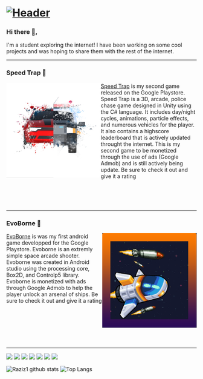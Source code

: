 # [![Header](https://blog.newrelic.com/wp-content/uploads/good-programmer-banner-final.jpg)](https://blog.newrelic.com/wp-content/uploads/good-programmer-banner-final.jpg)
### Hi there 👋, 
<p>I'm a student exploring the internet! I have been working on some cool projects and was hoping to share them with the rest of the internet.</p>

___


### Speed Trap 🚗
<p> 
    <img width="250" height="250" align='Left' src="https://github.com/Raziz1/Raziz1/blob/main/icon/Logo 3.png? raw=true">
</p> 

[Speed Trap](https://play.google.com/store/apps/details?id=com.DefaultCompany.SpeedTrap) is my second game released on the Google Playstore. Speed Trap is a 3D, arcade, police chase game designed in Unity using the C# language. It includes day/night cycles, animations, particle effects, and numerous vehicles for the player. It also contains a highscore leaderboard that is actively updated throught the internet. This is my second game to be monetized through the use of ads (Google Admob) and is still actively being update. Be sure to check it out and give it a rating 
<br />
<br />
<br />
<br />
<br />

___
 


### EvoBorne 🚀
<p> 
  <img width="250" height="250" align='Right' src="https://github.com/Raziz1/Raziz1/blob/main/icon/Icon.png? raw=true">
</p>

[EvoBorne](https://play.google.com/store/apps/details?id=processing.test.spaceship_game) is was my first android game developped for the Google Playstore. Evoborne is an extremly simple space arcade shooter. Evoborne was created in Android studio using the processing core, Box2D, and Controlp5 library. Evoborne is monetized with ads through Google Admob to help the player unlock an arsenal of ships. Be sure to check it out and give it a rating 
<br />
<br />
<br />
<br />
<br />
<br />
<br />


___


![](https://img.shields.io/badge/Code-Python-informational?style=flat&logo=<LOGO_NAME>&logoColor=white&color=2bbc8a)
![](https://img.shields.io/badge/Code-Java-informational?style=flat&logo=<LOGO_NAME>&logoColor=white&color=2bbc8a)
![](https://img.shields.io/badge/Code-C++-informational?style=flat&logo=<LOGO_NAME>&logoColor=white&color=2bbc8a)
![](https://img.shields.io/badge/Code-Csharp-informational?style=flat&logo=<LOGO_NAME>&logoColor=white&color=2bbc8a)
![](https://img.shields.io/badge/Code-HTML-informational?style=flat&logo=<LOGO_NAME>&logoColor=white&color=2bbc8a)
![](https://img.shields.io/badge/IDE-AndroidStudio-informational?style=flat&logo=<LOGO_NAME>&logoColor=white&color=2bbc8a)
![](https://img.shields.io/badge/IDE-VisualStudio-informational?style=flat&logo=<LOGO_NAME>&logoColor=white&color=2bbc8a)

![Raziz1 github stats](https://github-readme-stats.vercel.app/api?username=Raziz1&theme=blue-green)
![Top Langs](https://github-readme-stats.vercel.app/api/top-langs/?username=Raziz1&layout=compact&langs_count=7&theme=blue-green)


<!--
**Raziz1/Raziz1** is a ✨ _special_ ✨ repository because its `README.md` (this file) appears on your GitHub profile.

Here are some ideas to get you started:

- 🔭 I’m currently working on ...
- 🌱 I’m currently learning ...
- 👯 I’m looking to collaborate on ...
- 🤔 I’m looking for help with ...
- 💬 Ask me about ...
- 📫 How to reach me: ...
- 😄 Pronouns: ...
- ⚡ Fun fact: ...
-->
